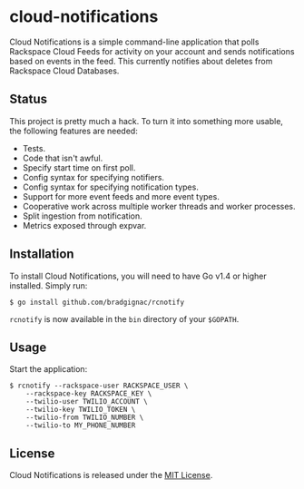 # cloud-notifications

Cloud Notifications is a simple command-line application that polls Rackspace Cloud Feeds for activity on your account and sends notifications based on events in the feed. This currently notifies about deletes from Rackspace Cloud Databases.

## Status

This project is pretty much a hack. To turn it into something more usable, the following features are needed:

- Tests.
- Code that isn't awful.
- Specify start time on first poll.
- Config syntax for specifying notifiers.
- Config syntax for specifying notification types.
- Support for more event feeds and more event types.
- Cooperative work across multiple worker threads and worker processes.
- Split ingestion from notification.
- Metrics exposed through expvar.

## Installation

To install Cloud Notifications, you will need to have Go v1.4 or higher installed. Simply run:

```
$ go install github.com/bradgignac/rcnotify
```

`rcnotify` is now available in the `bin` directory of your `$GOPATH`.

## Usage

Start the application:

```
$ rcnotify --rackspace-user RACKSPACE_USER \
    --rackspace-key RACKSPACE_KEY \
    --twilio-user TWILIO_ACCOUNT \
    --twilio-key TWILIO_TOKEN \
    --twilio-from TWILIO_NUMBER \
    --twilio-to MY_PHONE_NUMBER
```

## License

Cloud Notifications is released under the [MIT License](LICENSE).
